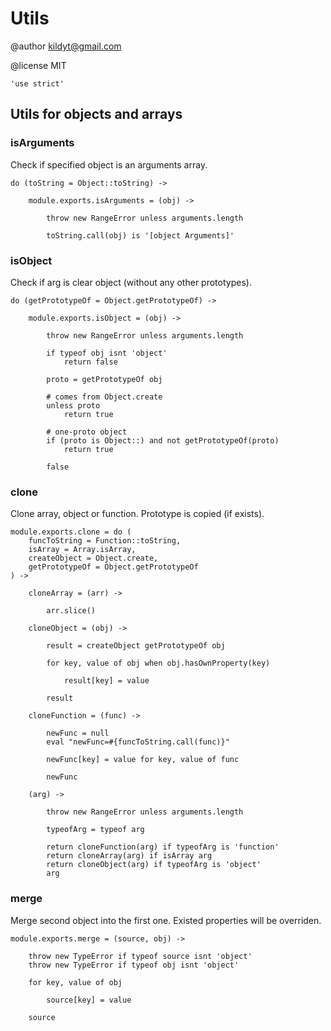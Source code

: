 Utils
=====

@author kildyt@gmail.com

@license MIT

	'use strict'

Utils for objects and arrays
----------------------------

### isArguments

Check if specified object is an arguments array.

	do (toString = Object::toString) ->

		module.exports.isArguments = (obj) ->

			throw new RangeError unless arguments.length

			toString.call(obj) is '[object Arguments]'

### isObject

Check if arg is clear object (without any other prototypes).

	do (getPrototypeOf = Object.getPrototypeOf) ->

		module.exports.isObject = (obj) ->

			throw new RangeError unless arguments.length

			if typeof obj isnt 'object'
				return false

			proto = getPrototypeOf obj

			# comes from Object.create
			unless proto
				return true

			# one-proto object
			if (proto is Object::) and not getPrototypeOf(proto)
				return true

			false

### clone

Clone array, object or function.
Prototype is copied (if exists).

	module.exports.clone = do (
		funcToString = Function::toString,
		isArray = Array.isArray,
		createObject = Object.create,
		getPrototypeOf = Object.getPrototypeOf
	) ->

		cloneArray = (arr) ->

			arr.slice()

		cloneObject = (obj) ->

			result = createObject getPrototypeOf obj

			for key, value of obj when obj.hasOwnProperty(key)

				result[key] = value

			result

		cloneFunction = (func) ->

			newFunc = null
			eval "newFunc=#{funcToString.call(func)}"

			newFunc[key] = value for key, value of func

			newFunc

		(arg) ->

			throw new RangeError unless arguments.length

			typeofArg = typeof arg

			return cloneFunction(arg) if typeofArg is 'function'
			return cloneArray(arg) if isArray arg
			return cloneObject(arg) if typeofArg is 'object'
			arg
		
### merge

Merge second object into the first one.
Existed properties will be overriden.

	module.exports.merge = (source, obj) ->

		throw new TypeError if typeof source isnt 'object'
		throw new TypeError if typeof obj isnt 'object'

		for key, value of obj

			source[key] = value

		source
